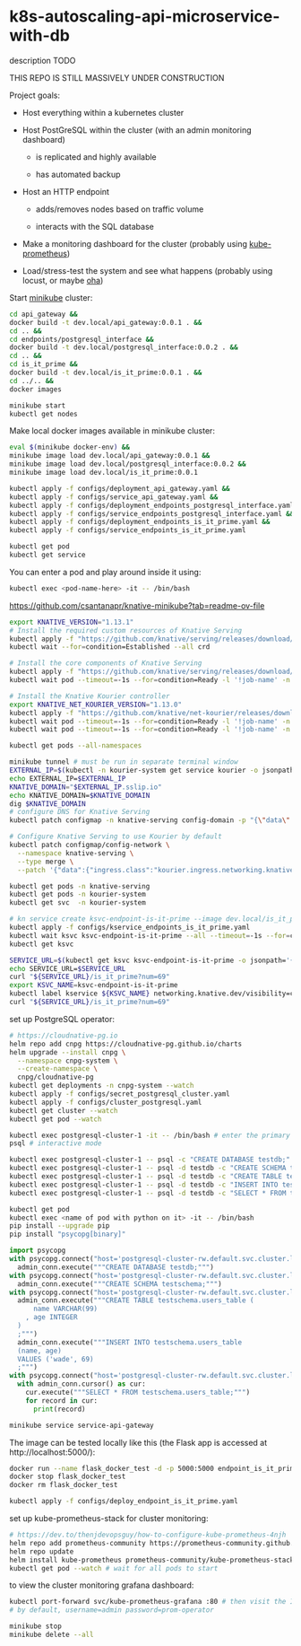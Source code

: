 # k8s-autoscaling-api-microservice-with-db
description TODO

THIS REPO IS STILL MASSIVELY UNDER CONSTRUCTION

Project goals:

* Host everything within a kubernetes cluster

* Host PostGreSQL within the cluster (with an admin monitoring dashboard)

    - is replicated and highly available

    - has automated backup

* Host an HTTP endpoint 
    
    - adds/removes nodes based on traffic volume
    
    - interacts with the SQL database

* Make a monitoring dashboard for the cluster (probably using [kube-prometheus](https://github.com/prometheus-operator/kube-prometheus))

* Load/stress-test the system and see what happens (probably using locust, or maybe [oha](https://github.com/hatoo/oha))

Start [minikube](https://github.com/kubernetes/minikube) cluster:

```bash
cd api_gateway &&
docker build -t dev.local/api_gateway:0.0.1 . &&
cd .. &&
cd endpoints/postgresql_interface &&
docker build -t dev.local/postgresql_interface:0.0.2 . &&
cd .. &&
cd is_it_prime &&
docker build -t dev.local/is_it_prime:0.0.1 . &&
cd ../.. &&
docker images
```

```bash
minikube start 
kubectl get nodes
```

Make local docker images available in minikube cluster:

```bash
eval $(minikube docker-env) &&
minikube image load dev.local/api_gateway:0.0.1 &&
minikube image load dev.local/postgresql_interface:0.0.2 &&
minikube image load dev.local/is_it_prime:0.0.1
```

```bash
kubectl apply -f configs/deployment_api_gateway.yaml &&
kubectl apply -f configs/service_api_gateway.yaml &&
kubectl apply -f configs/deployment_endpoints_postgresql_interface.yaml &&
kubectl apply -f configs/service_endpoints_postgresql_interface.yaml &&
kubectl apply -f configs/deployment_endpoints_is_it_prime.yaml &&
kubectl apply -f configs/service_endpoints_is_it_prime.yaml

kubectl get pod
kubectl get service
```

You can enter a pod and play around inside it using:
```bash
kubectl exec <pod-name-here> -it -- /bin/bash 
```
https://github.com/csantanapr/knative-minikube?tab=readme-ov-file
```bash
export KNATIVE_VERSION="1.13.1"
# Install the required custom resources of Knative Serving
kubectl apply -f "https://github.com/knative/serving/releases/download/knative-v${KNATIVE_VERSION}/serving-crds.yaml"
kubectl wait --for=condition=Established --all crd

# Install the core components of Knative Serving
kubectl apply -f "https://github.com/knative/serving/releases/download/knative-v${KNATIVE_VERSION}/serving-core.yaml"
kubectl wait pod --timeout=-1s --for=condition=Ready -l '!job-name' -n knative-serving

# Install the Knative Kourier controller
export KNATIVE_NET_KOURIER_VERSION="1.13.0"
kubectl apply -f "https://github.com/knative/net-kourier/releases/download/knative-v${KNATIVE_NET_KOURIER_VERSION}/kourier.yaml"
kubectl wait pod --timeout=-1s --for=condition=Ready -l '!job-name' -n kourier-system
kubectl wait pod --timeout=-1s --for=condition=Ready -l '!job-name' -n knative-serving

kubectl get pods --all-namespaces

minikube tunnel # must be run in separate terminal window
EXTERNAL_IP=$(kubectl -n kourier-system get service kourier -o jsonpath='{.status.loadBalancer.ingress[0].ip}')
echo EXTERNAL_IP=$EXTERNAL_IP
KNATIVE_DOMAIN="$EXTERNAL_IP.sslip.io"
echo KNATIVE_DOMAIN=$KNATIVE_DOMAIN
dig $KNATIVE_DOMAIN
# configure DNS for Knative Serving
kubectl patch configmap -n knative-serving config-domain -p "{\"data\": {\"$KNATIVE_DOMAIN\": \"\"}}"

# Configure Knative Serving to use Kourier by default
kubectl patch configmap/config-network \
  --namespace knative-serving \
  --type merge \
  --patch '{"data":{"ingress.class":"kourier.ingress.networking.knative.dev"}}'

kubectl get pods -n knative-serving
kubectl get pods -n kourier-system
kubectl get svc  -n kourier-system

# kn service create ksvc-endpoint-is-it-prime --image dev.local/is_it_prime:0.0.1 --port 80
kubectl apply -f configs/kservice_endpoints_is_it_prime.yaml
kubectl wait ksvc ksvc-endpoint-is-it-prime --all --timeout=-1s --for=condition=Ready
kubectl get ksvc

SERVICE_URL=$(kubectl get ksvc ksvc-endpoint-is-it-prime -o jsonpath='{.status.url}')
echo SERVICE_URL=$SERVICE_URL
curl "${SERVICE_URL}/is_it_prime?num=69"
export KSVC_NAME=ksvc-endpoint-is-it-prime
kubectl label kservice ${KSVC_NAME} networking.knative.dev/visibility=cluster-local
curl "${SERVICE_URL}/is_it_prime?num=69"
```

set up PostgreSQL operator:
```bash
# https://cloudnative-pg.io
helm repo add cnpg https://cloudnative-pg.github.io/charts
helm upgrade --install cnpg \
  --namespace cnpg-system \
  --create-namespace \
  cnpg/cloudnative-pg
kubectl get deployments -n cnpg-system --watch
kubectl apply -f configs/secret_postgresql_cluster.yaml
kubectl apply -f configs/cluster_postgresql.yaml
kubectl get cluster --watch
kubectl get pod --watch
```

```bash 
kubectl exec postgresql-cluster-1 -it -- /bin/bash # enter the primary database node
psql # interactive mode

kubectl exec postgresql-cluster-1 -- psql -c "CREATE DATABASE testdb;"
kubectl exec postgresql-cluster-1 -- psql -d testdb -c "CREATE SCHEMA testschema;"
kubectl exec postgresql-cluster-1 -- psql -d testdb -c "CREATE TABLE testschema.users(name VARCHAR(99), age INT);"
kubectl exec postgresql-cluster-1 -- psql -d testdb -c "INSERT INTO testschema.users (name, age) values ('joe', 69);"
kubectl exec postgresql-cluster-1 -- psql -d testdb -c "SELECT * FROM testschema.users WHERE age=69;"
```

```bash
kubectl get pod
kubectl exec <name of pod with python on it> -it -- /bin/bash
pip install --upgrade pip
pip install "psycopg[binary]"
```
```python
import psycopg
with psycopg.connect("host='postgresql-cluster-rw.default.svc.cluster.local' port=5432 dbname='postgres' user='db_admin' password='password1234' connect_timeout=10", autocommit=True) as admin_conn:
  admin_conn.execute("""CREATE DATABASE testdb;""")
with psycopg.connect("host='postgresql-cluster-rw.default.svc.cluster.local' port=5432 dbname='testdb' user='db_admin' password='password1234' connect_timeout=10", autocommit=True) as admin_conn:
  admin_conn.execute("""CREATE SCHEMA testschema;""")
with psycopg.connect("host='postgresql-cluster-rw.default.svc.cluster.local' port=5432 dbname='testdb' user='db_admin' password='password1234' connect_timeout=10", autocommit=True) as admin_conn:
  admin_conn.execute("""CREATE TABLE testschema.users_table (
      name VARCHAR(99)
    , age INTEGER
  )
  ;""") 
  admin_conn.execute("""INSERT INTO testschema.users_table
  (name, age)
  VALUES ('wade', 69)
  ;""") 
with psycopg.connect("host='postgresql-cluster-rw.default.svc.cluster.local' port=5432 dbname='testdb' user='db_admin' password='password1234' connect_timeout=10") as admin_conn:
  with admin_conn.cursor() as cur:
    cur.execute("""SELECT * FROM testschema.users_table;""")
    for record in cur:
      print(record)
```


```bash
minikube service service-api-gateway
```

The image can be tested locally like this (the Flask app is accessed at http://localhost:5000/):
```bash
docker run --name flask_docker_test -d -p 5000:5000 endpoint_is_it_prime
docker stop flask_docker_test 
docker rm flask_docker_test
```


```bash
kubectl apply -f configs/deploy_endpoint_is_it_prime.yaml
```

set up kube-prometheus-stack for cluster monitoring:
```bash
# https://dev.to/thenjdevopsguy/how-to-configure-kube-prometheus-4njh 
helm repo add prometheus-community https://prometheus-community.github.io/helm-charts
helm repo update
helm install kube-prometheus prometheus-community/kube-prometheus-stack
kubectl get pod --watch # wait for all pods to start
```
to view the cluster monitoring grafana dashboard:
```bash
kubectl port-forward svc/kube-prometheus-grafana :80 # then visit the IP address shown in your browser
# by default, username=admin password=prom-operator
```




```bash
minikube stop
minikube delete --all
```
